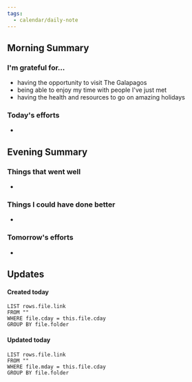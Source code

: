 ```yaml
---
tags:
  - calendar/daily-note
---
```


## Morning Summary

### I'm grateful for...

- having the opportunity to visit The Galapagos
- being able to enjoy my time with people I've just met
- having the health and resources to go on amazing holidays

### Today's efforts

-

## Evening Summary

### Things that went well

-

### Things I could have done better

-

### Tomorrow's efforts

-

## Updates

#### Created today

```dataview
LIST rows.file.link
FROM ""
WHERE file.cday = this.file.cday
GROUP BY file.folder
```

#### Updated today

```dataview
LIST rows.file.link
FROM ""
WHERE file.mday = this.file.cday
GROUP BY file.folder
```
